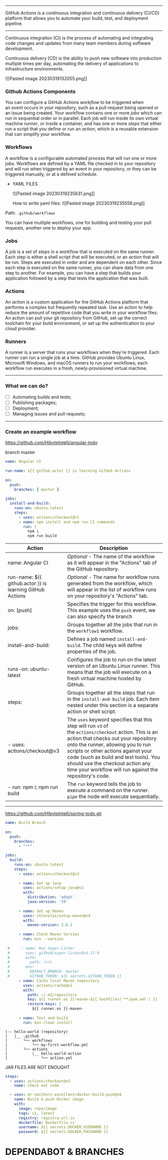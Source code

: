 
---

GitHub Actions is a continuous integration and continuous delivery (CI/CD) platform that allows you to automate your build, test, and deployment pipeline.

---

Continuous integration (CI) is the process of automating and integrating code changes and updates from many team members during software development.

Continuous delivery (CD) is the ability to push new software into production multiple times per day, automating the delivery of applications to infrastructure environments.

![[Pasted image 20230319132055.png]]

### Github Actions Components

You can configure a GitHub Actions _workflow_ to be triggered when an _event_ occurs in your repository, such as a pull request being opened or an issue being created. Your workflow contains one or more _jobs_ which can run in sequential order or in parallel. Each job will run inside its own virtual machine _runner_, or inside a container, and has one or more _steps_ that either run a script that you define or run an _action_, which is a reusable extension that can simplify your workflow.

### Workflows

A workflow is a configurable automated process that will run one or more jobs. Workflows are defined by a YAML file checked in to your repository and will run when triggered by an event in your repository, or they can be triggered manually, or at a defined schedule.

 - YAML FILES
	
	![[Pasted image 20230319235631.png]]
	
	How to write yaml files:
	![[Pasted image 20230319235556.png]]

Path: `.github/workflows`

You can have multiple workflows, one for building and testing your pull requests, another one to deploy your app.

### Jobs

A job is a set of _steps_ in a workflow that is executed on the same runner. Each step is either a shell script that will be executed, or an _action_ that will be run. Steps are executed in order and are dependent on each other. Since each step is executed on the same runner, you can share data from one step to another. For example, you can have a step that builds your application followed by a step that tests the application that was built.

### Actions

An _action_ is a custom application for the GitHub Actions platform that performs a complex but frequently repeated task. Use an action to help reduce the amount of repetitive code that you write in your workflow files. An action can pull your git repository from GitHub, set up the correct toolchain for your build environment, or set up the authentication to your cloud provider.

### Runners

A runner is a server that runs your workflows when they're triggered. Each runner can run a single job at a time. GitHub provides Ubuntu Linux, Microsoft Windows, and macOS runners to run your workflows; each workflow run executes in a fresh, newly-provisioned virtual machine.

---

### What we can do?

- [ ]  Automating builds and tests; 
- [ ]  Publishing packages;
- [ ]  Deployment;
- [ ]  Managing issues and pull requests;

---

### Create an example workflow

https://github.com/HibyteIntelli/angular-todo

branch master

```yaml
name: Angular CI  
  
run-name: ${{ github.actor }} is learning GitHub Actions  
  
on:  
  push:  
    branches: [ master ]  
  
jobs:  
  install-and-build:  
    runs-on: ubuntu-latest  
    steps:  
      - uses: actions/checkout@v1 
      - name: npm install and npm run CI commands  
        run: |  
          npm i  
          npm run build
```

| Action                                                      | Description                                                                                                                                                                                                                                                                                                                                                            |     
| -------------------------------------------------------- | --------------------------------------------------------------------------------------------------------------------------------------------------------------------------------------------------------------------------------------------------------------------------------------------------------------------------------------------------------------- |
| name: Angular CI                                         | _Optional_ - The name of the workflow as it will appear in the "Actions" tab of the GitHub repository.                                                                                                                                                                                                                                                          |     |
| run-name: ${{ github.actor }} is learning GitHub Actions | _Optional_ - The name for workflow runs generated from the workflow, which will appear in the list of workflow runs on your repository's "Actions" tab.                                                                                                                                                                                                         |     |
| on: [push]                                               | Specifies the trigger for this workflow. This example uses the `push` event, we can also specify the branch                                                                                                                                                                                                                                                     |     |
| jobs:                                                    | Groups together all the jobs that run in the `workflow1` workflow.                                                                                                                                                                                                                                                                                              |     |
| install-and-build:                                       | Defines a job named `install-and-build`. The child keys will define properties of the job.                                                                                                                                                                                                                                                                      |     |
| runs-on: ubuntu-latest                                   | Configures the job to run on the latest version of an Ubuntu Linux runner. This means that the job will execute on a fresh virtual machine hosted by GitHub.                                                                                                                                                                                                    |     |
| steps:                                                   | Groups together all the steps that run in the `install-and-build` job. Each item nested under this section is a separate action or shell script.                                                                                                                                                                                                                |     |
| - uses: actions/checkout@v3                              | The `uses` keyword specifies that this step will run `v3` of the `actions/checkout` action. This is an action that checks out your repository onto the runner, allowing you to run scripts or other actions against your code (such as build and test tools). You should use the checkout action any time your workflow will run against the repository's code. |     |
| - run: npm i; npm run build                              | The `run` keyword tells the job to execute a command on the runner. `pipe` the node will execute sequentially.                                                                                                                                                                                                                                                  |     |

---

https://github.com/HibyteIntelli/spring-todo.git

```yaml
name: Build Branch  
  
on:  
  push:  
    branches:  
      - "**"  
  
jobs:  
  build:  
    runs-on: ubuntu-latest  
    steps:  
      - uses: actions/checkout@v3  
  
      - name: Set up Java  
        uses: actions/setup-java@v2  
        with:  
          distribution: 'adopt'  
          java-version: '19'  
  
      - name: Set up Maven  
        uses: stCarolas/setup-maven@v4  
        with:  
          maven-version: 3.6.2  
  
      - name: Check Maven Version  
        run: mvn --version  
  
 #     - name: Run Super-Linter  
 #       uses: github/super-linter@v3.17.0 
 #       with: 
 #         path: /src 
 #       env: 
 #         DEFAULT_BRANCH: master 
 #         GITHUB_TOKEN: ${{ secrets.GITHUB_TOKEN }}  
      - name: Cache local Maven repository  
        uses: actions/cache@v2  
        with:  
          path: ~/.m2/repository  
          key: ${{ runner.os }}-maven-${{ hashFiles('**/pom.xml') }}  
          restore-keys: |  
            ${{ runner.os }}-maven-  
  
      - name: Test and build  
        run: mvn clean install
```


```
|-- hello-world (repository)
|   |__ .github
|       └── workflows
|           └── my-first-workflow.yml
|       └── actions
|           |__ hello-world-action
|               └── action.yml
```

JAR FILES ARE NOT ENOUGHT

```yaml
steps:
  - uses: actions/checkout@v3
    name: Check out code

  - uses: mr-smithers-excellent/docker-build-push@v6
    name: Build & push Docker image
    with:
      image: repo/image
      tags: v1, latest
      registry: registry-url.io
      dockerfile: Dockerfile.ci
      username: ${{ secrets.DOCKER_USERNAME }}
      password: ${{ secrets.DOCKER_PASSWORD }}
```



# DEPENDABOT & BRANCHES
